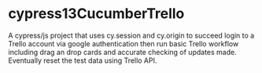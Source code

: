 # cypress13CucumberTrello
A cypress/js project that uses cy.session and cy.origin to succeed login to a Trello account via google authentication then run basic Trello workflow including drag an drop cards and accurate checking of updates made. Eventually reset the test data using Trello API. 
